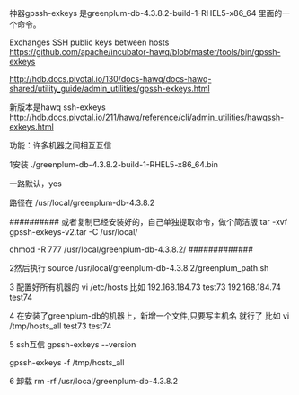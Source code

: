 神器gpssh-exkeys
是greenplum-db-4.3.8.2-build-1-RHEL5-x86_64 里面的一个命令。

Exchanges SSH public keys between hosts
https://github.com/apache/incubator-hawq/blob/master/tools/bin/gpssh-exkeys

http://hdb.docs.pivotal.io/130/docs-hawq/docs-hawq-shared/utility_guide/admin_utilities/gpssh-exkeys.html

新版本是hawq ssh-exkeys
http://hdb.docs.pivotal.io/211/hawq/reference/cli/admin_utilities/hawqssh-exkeys.html



功能：许多机器之间相互互信


1安装
./greenplum-db-4.3.8.2-build-1-RHEL5-x86_64.bin 

一路默认，yes

路径在 /usr/local/greenplum-db-4.3.8.2

##########
或者复制已经安装好的，自己单独提取命令，做个简洁版
tar -xvf gpssh-exkeys-v2.tar -C /usr/local/

chmod -R 777 /usr/local/greenplum-db-4.3.8.2/
#############

2然后执行
source /usr/local/greenplum-db-4.3.8.2/greenplum_path.sh

3 配置好所有机器的
vi /etc/hosts
比如 
192.168.184.73  test73
192.168.184.74  test74

4 在安装了greenplum-db的机器上，新增一个文件,只要写主机名 就行了
比如 vi /tmp/hosts_all
test73
test74

5 ssh互信
gpssh-exkeys --version

 gpssh-exkeys -f /tmp/hosts_all

6 卸载
 rm -rf /usr/local/greenplum-db-4.3.8.2
